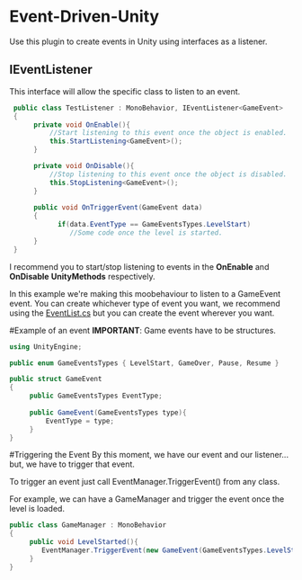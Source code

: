# Event-Driven-Unity
Use this plugin to create events in Unity using interfaces as a listener.

## IEventListener<T>
This interface will allow the specific class to listen to an event.
 
```c#
 public class TestListener : MonoBehavior, IEventListener<GameEvent>
 {
      private void OnEnable(){
          //Start listening to this event once the object is enabled.
          this.StartListening<GameEvent>();
      }

      private void OnDisable(){
          //Stop listening to this event once the object is disabled.
          this.StopListening<GameEvent>();
      }
 
      public void OnTriggerEvent(GameEvent data)
      {
            if(data.EventType == GameEventsTypes.LevelStart)
               //Some code once the level is started.
      }
 }
```

 I recommend you to start/stop listening to events in the **OnEnable** and **OnDisable** **UnityMethods** respectively.
 
 In this example we're making this moobehaviour to listen to a GameEvent event. You can create whichever type of event you want, we recommend using the [EventList.cs](https://github.com/Danilock/Event-Driven-Unity/blob/main/Event%20Driven%20System/EventList.cs) but you can create the event wherever you want.
 
 #Example of an event
 **IMPORTANT**: Game events have to be structures.
 
 ```c#
 using UnityEngine;

 public enum GameEventsTypes { LevelStart, GameOver, Pause, Resume }
 
 public struct GameEvent
 {
      public GameEventsTypes EventType;
      
      public GameEvent(GameEventsTypes type){
          EventType = type;
      }
 }
 ```
 
 #Triggering the Event
 By this moment, we have our event and our listener... but, we have to trigger that event.
 
 To trigger an event just call EventManager.TriggerEvent() from any class.
 
 For example, we can have a GameManager and trigger the event once the level is loaded.
 
 ```c#
 public class GameManager : MonoBehavior
 {
      public void LevelStarted(){
         EventManager.TriggerEvent(new GameEvent(GameEventsTypes.LevelStart));
      }
 }
 ```
 
 
